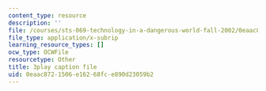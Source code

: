 ```yaml
---
content_type: resource
description: ''
file: /courses/sts-069-technology-in-a-dangerous-world-fall-2002/0eaac8721506e16268fce890d23059b2_5jrZ_AxAb5s.srt
file_type: application/x-subrip
learning_resource_types: []
ocw_type: OCWFile
resourcetype: Other
title: 3play caption file
uid: 0eaac872-1506-e162-68fc-e890d23059b2
---
```

